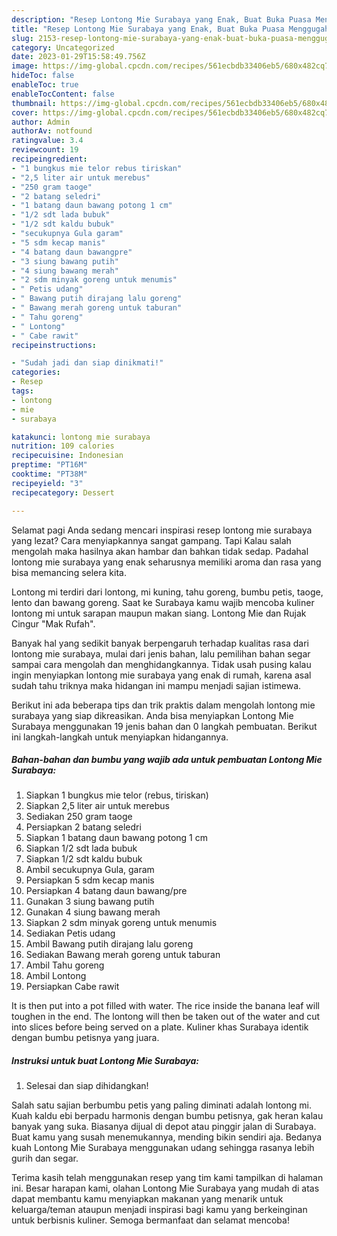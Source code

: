 ```yaml
---
description: "Resep Lontong Mie Surabaya yang Enak, Buat Buka Puasa Menggugah Selera"
title: "Resep Lontong Mie Surabaya yang Enak, Buat Buka Puasa Menggugah Selera"
slug: 2153-resep-lontong-mie-surabaya-yang-enak-buat-buka-puasa-menggugah-selera
category: Uncategorized
date: 2023-01-29T15:58:49.756Z
image: https://img-global.cpcdn.com/recipes/561ecbdb33406eb5/680x482cq70/lontong-mie-surabaya-foto-resep-utama.jpg
hideToc: false
enableToc: true
enableTocContent: false
thumbnail: https://img-global.cpcdn.com/recipes/561ecbdb33406eb5/680x482cq70/lontong-mie-surabaya-foto-resep-utama.jpg
cover: https://img-global.cpcdn.com/recipes/561ecbdb33406eb5/680x482cq70/lontong-mie-surabaya-foto-resep-utama.jpg
author: Admin
authorAv: notfound
ratingvalue: 3.4
reviewcount: 19
recipeingredient:
- "1 bungkus mie telor rebus tiriskan"
- "2,5 liter air untuk merebus"
- "250 gram taoge"
- "2 batang seledri"
- "1 batang daun bawang potong 1 cm"
- "1/2 sdt lada bubuk"
- "1/2 sdt kaldu bubuk"
- "secukupnya Gula garam"
- "5 sdm kecap manis"
- "4 batang daun bawangpre"
- "3 siung bawang putih"
- "4 siung bawang merah"
- "2 sdm minyak goreng untuk menumis"
- " Petis udang"
- " Bawang putih dirajang lalu goreng"
- " Bawang merah goreng untuk taburan"
- " Tahu goreng"
- " Lontong"
- " Cabe rawit"
recipeinstructions:

- "Sudah jadi dan siap dinikmati!"
categories:
- Resep
tags:
- lontong
- mie
- surabaya

katakunci: lontong mie surabaya 
nutrition: 109 calories
recipecuisine: Indonesian
preptime: "PT16M"
cooktime: "PT38M"
recipeyield: "3"
recipecategory: Dessert

---
```



Selamat pagi Anda sedang mencari inspirasi resep lontong mie surabaya yang lezat? Cara menyiapkannya sangat gampang. Tapi Kalau salah mengolah maka hasilnya akan hambar dan bahkan tidak sedap. Padahal lontong mie surabaya yang enak seharusnya memiliki aroma dan rasa yang bisa memancing selera kita.


Lontong mi terdiri dari lontong, mi kuning, tahu goreng, bumbu petis, taoge, lento dan bawang goreng. Saat ke Surabaya kamu wajib mencoba kuliner lontong mi untuk sarapan maupun makan siang. Lontong Mie dan Rujak Cingur &#34;Mak Rufah&#34;.

Banyak hal yang sedikit banyak berpengaruh terhadap kualitas rasa dari lontong mie surabaya, mulai dari jenis bahan, lalu pemilihan bahan segar sampai cara mengolah dan menghidangkannya. Tidak usah pusing kalau ingin menyiapkan lontong mie surabaya yang enak di rumah, karena asal sudah tahu triknya maka hidangan ini mampu menjadi sajian istimewa.


Berikut ini ada beberapa tips dan trik praktis dalam mengolah lontong mie surabaya yang siap dikreasikan. Anda bisa menyiapkan Lontong Mie Surabaya menggunakan 19 jenis bahan dan 0 langkah pembuatan. Berikut ini langkah-langkah untuk menyiapkan hidangannya.

<!--inarticleads1-->

##### Bahan-bahan dan bumbu yang wajib ada untuk pembuatan Lontong Mie Surabaya:

1. Siapkan 1 bungkus mie telor (rebus, tiriskan)
1. Siapkan 2,5 liter air untuk merebus
1. Sediakan 250 gram taoge
1. Persiapkan 2 batang seledri
1. Siapkan 1 batang daun bawang potong 1 cm
1. Siapkan 1/2 sdt lada bubuk
1. Siapkan 1/2 sdt kaldu bubuk
1. Ambil secukupnya Gula, garam
1. Persiapkan 5 sdm kecap manis
1. Persiapkan 4 batang daun bawang/pre
1. Gunakan 3 siung bawang putih
1. Gunakan 4 siung bawang merah
1. Siapkan 2 sdm minyak goreng untuk menumis
1. Sediakan  Petis udang
1. Ambil  Bawang putih dirajang lalu goreng
1. Sediakan  Bawang merah goreng untuk taburan
1. Ambil  Tahu goreng
1. Ambil  Lontong
1. Persiapkan  Cabe rawit


It is then put into a pot filled with water. The rice inside the banana leaf will toughen in the end. The lontong will then be taken out of the water and cut into slices before being served on a plate. Kuliner khas Surabaya identik dengan bumbu petisnya yang juara. 

<!--inarticleads2-->

##### Instruksi untuk buat Lontong Mie Surabaya:


1. Selesai dan siap dihidangkan!

Salah satu sajian berbumbu petis yang paling diminati adalah lontong mi. Kuah kaldu ebi berpadu harmonis dengan bumbu petisnya, gak heran kalau banyak yang suka. Biasanya dijual di depot atau pinggir jalan di Surabaya. Buat kamu yang susah menemukannya, mending bikin sendiri aja. Bedanya kuah Lontong Mie Surabaya menggunakan udang sehingga rasanya lebih gurih dan segar. 

Terima kasih telah menggunakan resep yang tim kami tampilkan di halaman ini. Besar harapan kami, olahan Lontong Mie Surabaya yang mudah di atas dapat membantu kamu menyiapkan makanan yang menarik untuk keluarga/teman ataupun menjadi inspirasi bagi kamu yang berkeinginan untuk berbisnis kuliner. Semoga bermanfaat dan selamat mencoba!
